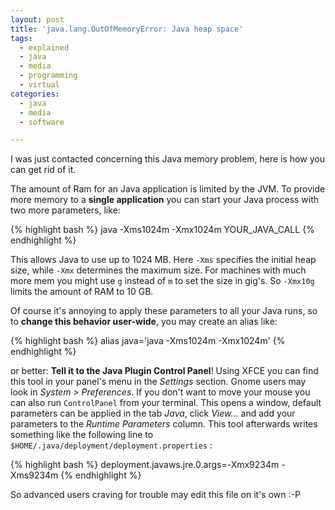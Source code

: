 ```yaml
---
layout: post
title: 'java.lang.OutOfMemoryError: Java heap space'
tags:
  - explained
  - java
  - media
  - programming
  - virtual
categories:
  - java
  - media
  - software

---
```


I was just contacted concerning this Java memory problem, here is how you can get rid of it.


The amount of Ram for an Java application is limited by the JVM. To provide more memory to a <strong>single application</strong> you can start your Java process with two more parameters, like:



{% highlight bash %}
java -Xms1024m -Xmx1024m YOUR_JAVA_CALL
{% endhighlight %}



This allows Java to use up to 1024 MB. Here  `-Xms`  specifies the initial heap size, while  `-Xmx`  determines the maximum size.
For machines with much more mem you might use  `g`  instead of  `m`  to set the size in gig's. So  `-Xmx10g`  limits the amount of RAM to 10 GB.

Of course it's annoying to apply these parameters to all your Java runs, so to <strong>change this behavior user-wide</strong>, you may create an alias like:



{% highlight bash %}
alias java='java -Xms1024m -Xmx1024m'
{% endhighlight %}



or better: <strong>Tell it to the Java Plugin Control Panel</strong>!
Using XFCE you can find this tool in your panel's menu in the <em>Settings</em> section. Gnome users may look in <em>System > Preferences</em>. If you don't want to move your mouse you can also run  `ControlPanel`  from your terminal.
This opens a window, default parameters can be applied in the tab <em>Java</em>, click <em>View...</em> and add your parameters to the <em>Runtime Parameters</em> column. This tool afterwards writes something like the following line to  `$HOME/.java/deployment/deployment.properties` :



{% highlight bash %}
deployment.javaws.jre.0.args=-Xmx9234m -Xms9234m
{% endhighlight %}



So advanced users craving for trouble may edit this file on it's own :-P
